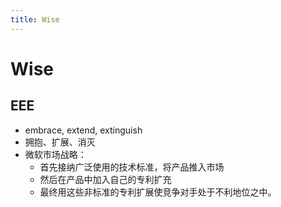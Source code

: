 ```yaml
---
title: Wise
---
```


# Wise

## EEE

- embrace, extend, extinguish
- 拥抱、扩展、消灭
- 微软市场战略：
  - 首先接纳广泛使用的技术标准，将产品推入市场
  - 然后在产品中加入自己的专利扩充
  - 最终用这些非标准的专利扩展使竞争对手处于不利地位之中。
